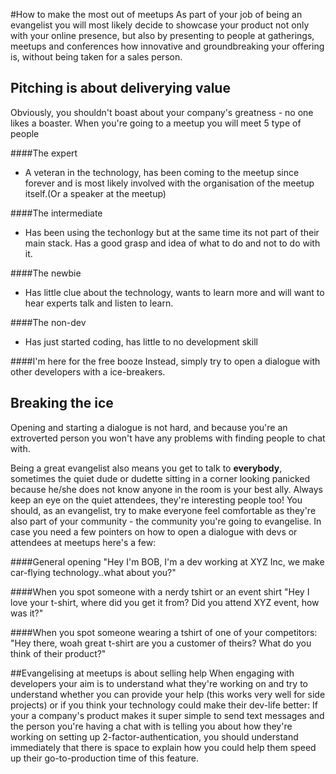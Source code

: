 #How to make the most out of meetups
As part of your job of being an evangelist you will most likely decide to showcase your product not only with your online presence, but also by presenting to people at gatherings, meetups and conferences how innovative and groundbreaking your offering is, without being taken for a sales person.

## Pitching is about deliverying value
Obviously, you shouldn't boast about your company's greatness - no one likes a boaster.
When you're going to a meetup you will meet 5 type of people

####The expert 
- A veteran in the technology, has been coming to the meetup since forever and is most likely involved with the organisation of the meetup itself.(Or a speaker at the meetup)

####The intermediate
- Has been using the techonlogy but at the same time its not part of their main stack. Has a good grasp and idea of what to do and not to do with it.

####The newbie
- Has little clue about the technology, wants to learn more and will want to hear experts talk and listen to learn.

####The non-dev
- Has just started coding, has little to no development skill

####I'm here for the free booze
Instead, simply try to open a dialogue with other developers with a ice-breakers.

## Breaking the ice

Opening and starting a dialogue is not hard, and because you're an extroverted person you won't have any problems with finding people to chat with.

Being a great evangelist also means you get to talk to **everybody**, sometimes the quiet dude or dudette sitting in a corner looking panicked because he/she does not know anyone in the room is your best ally. Always keep an eye on the quiet attendees, they're interesting people too! You should, as an evangelist, try to make everyone feel comfortable as they're also part of your community - the community you're going to evangelise.
In case you need a few pointers on how to open a dialogue with devs or attendees at meetups here's a few:

####General opening
   "Hey I'm BOB, I'm a dev working at XYZ Inc, we make car-flying technology..what about you?"

####When you spot someone with a nerdy tshirt or an event shirt
   "Hey I love your t-shirt, where did you get it from? Did you attend XYZ event, how was it?"

####When you spot someone wearing a tshirt of one of your competitors:
   "Hey there, woah great t-shirt are you a customer of theirs? What do you think of their product?"


##Evangelising at meetups is about selling help
When engaging with developers your aim is to understand what they're working on and try to understand whether you can provide your help (this works very well for side projects) or if you think your technology could make their dev-life better: If your a company's product  makes it super simple to send text messages and the person you're having a chat with is telling you about how they're working on setting up 2-factor-authentication, you should understand immediately that there is space to explain how you could help them speed up their go-to-production time of this feature.
